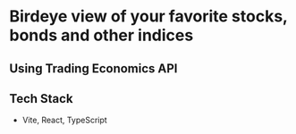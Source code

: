 # Birdeye view of your favorite stocks, bonds and other indices
## Using Trading Economics API

## Tech Stack
- Vite, React, TypeScript